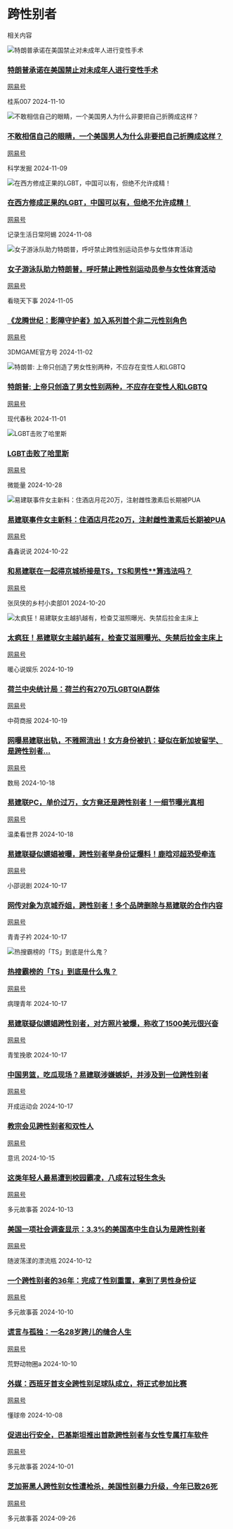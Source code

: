 # 跨性别者

相关内容

![特朗普承诺在美国禁止对未成年人进行变性手术](https://nimg.ws.126.net/?url=https%3A%2F%2Fdingyue.ws.126.net%2F2024%2F1110%2Fe643cd3cj00smp48u00b7d000iw00frp.jpg&thumbnail=140x88&quality=95&type=jpg)

### [特朗普承诺在美国禁止对未成年人进行变性手术](https://www.163.com/dy/article/JGJMQ2O305528J01.html)

[网易号](https://dy.163.com)

桂系007 2024-11-10

![不敢相信自己的眼睛，一个美国男人为什么非要把自己折腾成这样？](https://nimg.ws.126.net/?url=https%3A%2F%2Fdingyue.ws.126.net%2F2024%2F1109%2F5fda7181j00smoqgf000td000hs00bvg.jpg&thumbnail=140x88&quality=95&type=jpg)

### [不敢相信自己的眼睛，一个美国男人为什么非要把自己折腾成这样？](https://www.163.com/dy/article/JGJ5Q3Q50552F71X.html)

[网易号](https://dy.163.com)

科学发掘 2024-11-09

![在西方修成正果的LGBT，中国可以有，但绝不允许成精！](https://nimg.ws.126.net/?url=https%3A%2F%2Fdingyue.ws.126.net%2F2024%2F1108%2Fe3297964j00smmoir000xd000hc008og.jpg&thumbnail=140x88&quality=95&type=jpg)

### [在西方修成正果的LGBT，中国可以有，但绝不允许成精！](https://www.163.com/dy/article/JGGADTV305566SDB.html)

[网易号](https://dy.163.com)

记录生活日常阿蜴 2024-11-08

![女子游泳队助力特朗普，呼吁禁止跨性别运动员参与女性体育活动](https://nimg.ws.126.net/?url=https%3A%2F%2Fdingyue.ws.126.net%2F2024%2F1105%2F96eac59ej00smgsxj0017d000hs00bum.jpg&thumbnail=190x120&quality=95&type=jpg)

### [女子游泳队助力特朗普，呼吁禁止跨性别运动员参与女性体育活动](https://www.163.com/dy/article/JG84TNBI0552M0MJ.html)

[网易号](https://dy.163.com)

看晓天下事 2024-11-05

### [《龙腾世纪：影障守护者》加入系列首个非二元性别角色](https://www.163.com/dy/article/JG03FU4D0526D8LR.html)

[网易号](https://dy.163.com)

3DMGAME官方号 2024-11-02

![特朗普: 上帝只创造了男女性别两种，不应存在变性人和LGBTQ](https://nimg.ws.126.net/?url=https%3A%2F%2Fdingyue.ws.126.net%2F2024%2F1101%2Fb254626aj00sm9zi0000vd000px00gjm.jpg&thumbnail=140x88&quality=95&type=jpg)

### [特朗普: 上帝只创造了男女性别两种，不应存在变性人和LGBTQ](https://www.163.com/dy/article/JFUM4K6S0553ESUC.html)

[网易号](https://dy.163.com)

现代春秋 2024-11-01

![LGBT击败了哈里斯](https://nimg.ws.126.net/?url=https%3A%2F%2Fdingyue.ws.126.net%2F2024%2F1028%2F16506df9j00sm2d0r00k3d000v900gjp.jpg&thumbnail=190x120&quality=95&type=jpg)

### [LGBT击败了哈里斯](https://www.163.com/dy/article/JFK28AH605567PPU.html)

[网易号](https://dy.163.com)

微能量 2024-10-28

![易建联事件女主新料：住酒店月花20万，注射雌性激素后长期被PUA](https://nimg.ws.126.net/?url=https%3A%2F%2Fdingyue.ws.126.net%2F2024%2F1022%2Fe0751b84j00slqhm20016d000t300exp.jpg&thumbnail=140x88&quality=95&type=jpg)

### [易建联事件女主新料：住酒店月花20万，注射雌性激素后长期被PUA](https://www.163.com/dy/article/JF3I011M0553TGUG.html)

[网易号](https://dy.163.com)

鑫鑫说说 2024-10-22

### [和易建联在一起得京城桥接是TS，TS和男性**算违法吗？](https://www.163.com/dy/article/JEVJ3CVH05564H5T.html)

[网易号](https://dy.163.com)

张凤侠的乡村小卖部01 2024-10-20

![太疯狂！易建联女主越扒越有，检查艾滋照曝光、失禁后拉金主床上](https://nimg.ws.126.net/?url=https%3A%2F%2Fdingyue.ws.126.net%2F2024%2F1019%2Fa51f3600j00slk7i40014d000sg00g0m.jpg&thumbnail=190x120&quality=95&type=jpg)

### [太疯狂！易建联女主越扒越有，检查艾滋照曝光、失禁后拉金主床上](https://www.163.com/dy/article/JESBNK7E0556502C.html)

[网易号](https://dy.163.com)

暖心说娱乐 2024-10-19

### [荷兰中央统计局：荷兰约有270万LGBTQIA群体](https://www.163.com/dy/article/JEQQI7GD05387KYA.html)

[网易号](https://dy.163.com)

中荷商报 2024-10-19

### [网曝易建联出轨，不雅照流出！女方身份被扒：疑似在新加坡留学、是跨性别者...](https://www.163.com/dy/article/JEQ4KH1L0511B3FV.html)

[网易号](https://dy.163.com)

数局 2024-10-18

### [易建联PC，单价过万，女方竟还是跨性别者！一细节曝光真相](https://www.163.com/dy/article/JEPEDTB00553VIVI.html)

[网易号](https://dy.163.com)

温柔看世界 2024-10-18

### [易建联疑似嫖娼被曝，跨性别者举身份证爆料！鹿晗邓超恐受牵连](https://www.163.com/dy/article/JENRNUNC055650SH.html)

[网易号](https://dy.163.com)

小邵说剧 2024-10-17

### [网传对象为京城乔姐，跨性别者！多个品牌删除与易建联的合作内容](https://www.163.com/dy/article/JENQQRM005568YEK.html)

[网易号](https://dy.163.com)

青青子衿 2024-10-17

![热搜霸榜的「TS」到底是什么鬼？](https://nimg.ws.126.net/?url=https%3A%2F%2Fdingyue.ws.126.net%2F2024%2F1017%2F55d038c9j00slhg4600ibd000iq00o2m.jpg&thumbnail=140x88&quality=95&type=jpg)

### [热搜霸榜的「TS」到底是什么鬼？](https://www.163.com/dy/article/JENN9GCV05319HYL.html)

[网易号](https://dy.163.com)

病理青年 2024-10-17

### [易建联疑似嫖娼跨性别者，对方照片被爆，称收了1500美元很兴奋](https://www.163.com/dy/article/JENI2J3V05565FXO.html)

[网易号](https://dy.163.com)

青笙挽歌 2024-10-17

### [中国男篮，吃瓜现场？易建联涉嫌嫉妒，并涉及到一位跨性别者](https://www.163.com/dy/article/JEMU482M0529T9S4.html)

[网易号](https://dy.163.com)

开成运动会 2024-10-17

### [教宗会见跨性别者和双性人](https://www.163.com/dy/article/JEH6SAHJ0536QGL3.html)

[网易号](https://dy.163.com)

意讯 2024-10-15

### [这类年轻人最易遭到校园霸凌，八成有过轻生念头](https://www.163.com/dy/article/JECE4V76052880KM.html)

[网易号](https://dy.163.com)

多元故事荟 2024-10-13

### [美国一项社会调查显示：3.3%的美国高中生自认为是跨性别者](https://www.163.com/dy/article/JEAIJFE305563UZC.html)

[网易号](https://dy.163.com)

随波荡漾的漂流瓶 2024-10-12

### [一个跨性别者的36年：完成了性别重置，拿到了男性身份证](https://www.163.com/dy/article/JE2A1U3Q052880KM.html)

[网易号](https://dy.163.com)

多元故事荟 2024-10-10

### [谎言与孤独：一名28岁跨儿的缝合人生](https://www.163.com/dy/article/JE4L184V0556567S.html)

[网易号](https://dy.163.com)

荒野动物圈a 2024-10-10

### [外媒：西班牙首支全跨性别足球队成立，将正式参加比赛](https://www.163.com/dy/article/JE06935A0549BAP0.html)

[网易号](https://dy.163.com)

懂球帝 2024-10-08

### [促进出行安全，巴基斯坦推出首款跨性别者与女性专属打车软件](https://www.163.com/dy/article/JDDRSOTG052880KM.html)

[网易号](https://dy.163.com)

多元故事荟 2024-10-01

### [芝加哥黑人跨性别女性遭枪杀，美国性别暴力升级，今年已致26死](https://www.163.com/dy/article/JD0N2STF052880KM.html)

[网易号](https://dy.163.com)

多元故事荟 2024-09-26